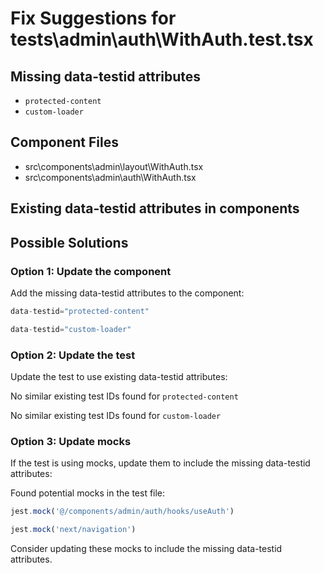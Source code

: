 # Fix Suggestions for tests\admin\auth\WithAuth.test.tsx

## Missing data-testid attributes

- `protected-content`
- `custom-loader`

## Component Files

- src\components\admin\layout\WithAuth.tsx
- src\components\admin\auth\WithAuth.tsx

## Existing data-testid attributes in components


## Possible Solutions

### Option 1: Update the component

Add the missing data-testid attributes to the component:

```jsx
data-testid="protected-content"
```

```jsx
data-testid="custom-loader"
```

### Option 2: Update the test

Update the test to use existing data-testid attributes:

No similar existing test IDs found for `protected-content`

No similar existing test IDs found for `custom-loader`

### Option 3: Update mocks

If the test is using mocks, update them to include the missing data-testid attributes:

Found potential mocks in the test file:

```js
jest.mock('@/components/admin/auth/hooks/useAuth')
```

```js
jest.mock('next/navigation')
```

Consider updating these mocks to include the missing data-testid attributes.

